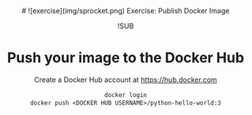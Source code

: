 <!-- .slide: data-background="#64217E" -->
<center>
# ![exercise](img/sprocket.png) <!-- .element: style="width: 10%; height: auto;" class="noborder" --> Exercise: Publish Docker Image

!SUB
# Push your image to the Docker Hub

Create a Docker Hub account at https://hub.docker.com

```
docker login
docker push <DOCKER HUB USERNAME>/python-hello-world:3
```
